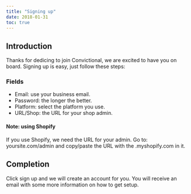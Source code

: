 ```yaml
---
title: "Signing up"
date: 2018-01-31
toc: true
---
```

## Introduction

Thanks for dedicing to join Convictional, we are excited to have you on board. Signing up is easy, just follow these steps:

### Fields
* Email: use your business email.
* Password: the longer the better.
* Platform: select the platform you use.
* URL/Shop: the URL for your shop admin.

#### Note: using Shopify
If you use Shopify, we need the URL for your admin. Go to: yoursite.com/admin and copy/paste the URL with the .myshopify.com in it. 


## Completion
Click sign up and we will create an account for you. You will receive an email with some more information on how to get setup.
